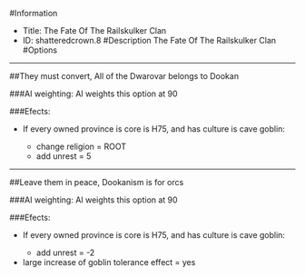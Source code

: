 #Information
 - Title: The Fate Of The Railskulker Clan
 - ID: shatteredcrown.8
#Description
The Fate Of The Railskulker Clan
#Options

___
##They must convert, All of the Dwarovar belongs to Dookan

###AI weighting:
AI weights this option at 90


###Efects:<ul><li>If every owned province is core is H75, and  has culture is cave goblin:</li><ul><li>change religion = ROOT</li><li>add unrest = 5</li></ul></ul>

___
##Leave them in peace, Dookanism is for orcs

###AI weighting:
AI weights this option at 90


###Efects:<ul><li>If every owned province is core is H75, and  has culture is cave goblin:</li><ul><li>add unrest = -2</li></ul><li>large increase of goblin tolerance effect = yes</li></ul>
